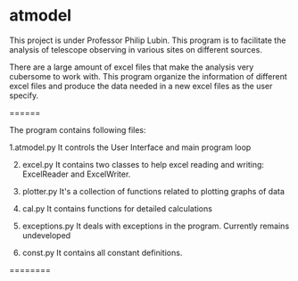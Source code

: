 atmodel
=======

This project is under Professor Philip Lubin. This program is to facilitate the analysis of telescope observing in various sites on different sources. 

There are a large amount of excel files that make the analysis very cubersome to work with. This program organize the information of different excel files and produce the data needed in a new excel files as the user specify. 

======

The program contains following files:

1.atmodel.py
It controls the User Interface and main program loop

2. excel.py
It contains two classes to help excel reading and writing: ExcelReader and ExcelWriter.

3. plotter.py
It's a collection of functions related to plotting graphs of data

4. cal.py
It contains functions for detailed calculations

5. exceptions.py
It deals with exceptions in the program. Currently remains undeveloped

6. const.py
It contains all constant definitions. 

========

